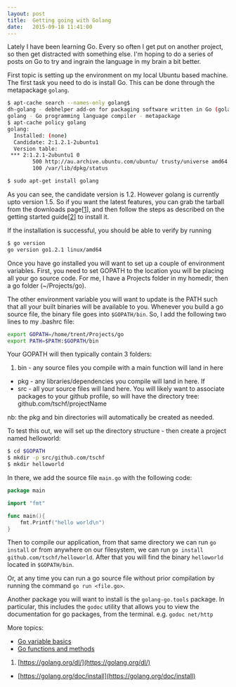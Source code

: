 ```yaml
---
layout: post
title:  Getting going with Golang
date:   2015-09-18 11:41:00
---
```


Lately I have been learning Go. Every so often I get put on another project, so then get distracted with something else. I'm hoping to do a series of posts on Go to try and ingrain the language in my brain a bit better.

First topic is setting up the environment on my local Ubuntu based machine. The first task you need to do is install Go. This can be done through the metapackage `golang`.

```bash
$ apt-cache search --names-only golang$
dh-golang - debhelper add-on for packaging software written in Go (golang)
golang - Go programming language compiler - metapackage
$ apt-cache policy golang
golang:
  Installed: (none)
  Candidate: 2:1.2.1-2ubuntu1
  Version table:
 *** 2:1.2.1-2ubuntu1 0
        500 http://au.archive.ubuntu.com/ubuntu/ trusty/universe amd64 Packages
        100 /var/lib/dpkg/status

$ sudo apt-get install golang
```

As you can see, the candidate version is 1.2. However golang is currently upto version 1.5. So if you want the latest features, you can grab the tarball from the downloads page[[1](https://golang.org/dl/)], and then follow the steps as described on the getting started guide[[2](https://golang.org/doc/install)] to install it.

If the installation is successful, you should be able to verify by running

```bash
$ go version
go version go1.2.1 linux/amd64
```
Once you have go installed you will want to set up a couple of environment variables. First, you need to set GOPATH to the location you will be placing all your go source code. For me, I have a Projects folder in my homedir, then a go folder (~/Projects/go).

The other environment variable you will want to update is the PATH such that all your built binaries will be available to you. Whenever you build a go source file, the binary file goes into `$GOPATH/bin`. So, I add the following two lines to my .bashrc file:

```bash
export GOPATH=/home/trent/Projects/go
export PATH=$PATH:$GOPATH/bin
```

Your GOPATH will then typically contain 3 folders:

1. bin - any source files you compile with a main function will land in here
* pkg - any libraries/dependencies you compile will land in here. If
* src - all your source files will land here. You will likely want to associate packages to your github profile, so will have the directory tree: github.com/tschf/projectName

nb: the pkg and bin directories will automatically be created as needed.

To test this out, we will set up the directory structure - then create a project named helloworld:

```bash
$ cd $GOPATH
$ mkdir -p src/github.com/tschf
$ mkdir helloworld
```

In there, we add the source file `main.go` with the following code:

```go
package main

import "fmt"

func main(){
    fmt.Printf("hello world\n")
}
```

Then to compile our application, from that same directory we can run `go install` or from anywhere on our filesystem, we can run `go install github.com/tschf/helloworld`. After that you will find the binary `helloworld` located in `$GOPATH/bin`.

Or, at any time you can run a go source file without prior compilation by running the command `go run <file.go>`.


Another package you will want to install is the `golang-go.tools` package. In particular, this includes the `godoc` utility that allows you to view the documentation for go packages, from the terminal. e.g. `godoc net/http`

More topics:

* [Go variable basics](/2015/09/24/go-variable-basics/)
* [Go functions and methods](/2015/10/10/go-functions-methods)


1. [https://golang.org/dl/](https://golang.org/dl/)
*  [https://golang.org/doc/install](https://golang.org/doc/install)
